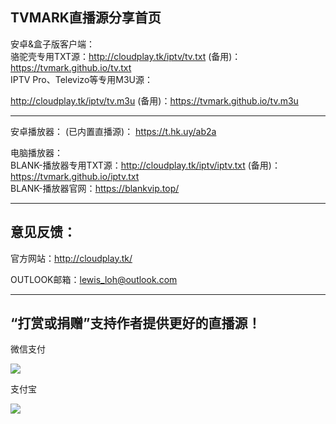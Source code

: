 TVMARK直播源分享首页
------------------------------------------------------------------------------------------------------------------------------------
安卓&盒子版客户端：                                
骆驼壳专用TXT源：http://cloudplay.tk/iptv/tv.txt (备用)：https://tvmark.github.io/tv.txt                                    
IPTV Pro、Televizo等专用M3U源：

http://cloudplay.tk/iptv/tv.m3u (备用)：https://tvmark.github.io/tv.m3u

-------------------------------------------------------------------------------
安卓播放器：
(已内置直播源)： https://t.hk.uy/ab2a

电脑播放器：                                
BLANK-播放器专用TXT源：http://cloudplay.tk/iptv/iptv.txt (备用)：https://tvmark.github.io/iptv.txt                                    
BLANK-播放器官网：https://blankvip.top/                                                                               


------------------------------------------------------------------------------------------------------------------------------------
                                        

意见反馈：
-------------
官方网站：http://cloudplay.tk/

OUTLOOK邮箱：lewis_loh@outlook.com

------------------------------------------------------------------------------------------------------------------------------------

“打赏或捐赠”支持作者提供更好的直播源！
------------------------------------------------------------------------------------------------------------------------------------
微信支付

<a href="https://sm.ms/image/PuldvBjEXVKr9Ut" target="_blank"><img src="https://i.loli.net/2021/01/02/PuldvBjEXVKr9Ut.png" ></a>

支付宝

<a href="https://sm.ms/image/yTza8hHsGjYdxBo" target="_blank"><img src="https://i.loli.net/2021/04/12/yTza8hHsGjYdxBo.jpg" /></a>
